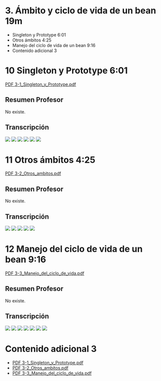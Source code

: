 # 3. Ámbito y ciclo de vida de un bean 19m

* Singleton y Prototype 6:01 
* Otros ámbitos 4:25 
* Manejo del ciclo de vida de un bean 9:16 
* Contenido adicional 3

# 10 Singleton y Prototype 6:01 

[PDF 3-1_Singleton_y_Prototype.pdf](pdfs/3-1_Singleton_y_Prototype.pdf)

## Resumen Profesor

No existe.

## Transcripción

<img src="images/10-01.png">

<img src="images/10-02.png">

<img src="images/10-03.png">

<img src="images/10-04.png">

<img src="images/10-05.png">

<img src="images/10-06.png">

# 11 Otros ámbitos 4:25 

[PDF 3-2_Otros_ambitos.pdf](pdfs/3-2_Otros_ambitos.pdf)

## Resumen Profesor

No existe.

## Transcripción

<img src="images/11-01.png">

<img src="images/11-02.png">

<img src="images/11-03.png">

<img src="images/11-04.png">

<img src="images/11-05.png">

# 12 Manejo del ciclo de vida de un bean 9:16 

[PDF 3-3_Manejo_del_ciclo_de_vida.pdf](pdfs/3-3_Manejo_del_ciclo_de_vida.pdf)

## Resumen Profesor

No existe.

## Transcripción

<img src="images/12-01.png">

<img src="images/12-02.png">

<img src="images/12-03.png">

<img src="images/12-04.png">

<img src="images/12-05.png">

<img src="images/12-06.png">

<img src="images/12-07.png">

# Contenido adicional 3

* [PDF 3-1_Singleton_y_Prototype.pdf](pdfs/3-1_Singleton_y_Prototype.pdf)
* [PDF 3-2_Otros_ambitos.pdf](pdfs/3-2_Otros_ambitos.pdf)
* [PDF 3-3_Manejo_del_ciclo_de_vida.pdf](pdfs/3-3_Manejo_del_ciclo_de_vida.pdf)
